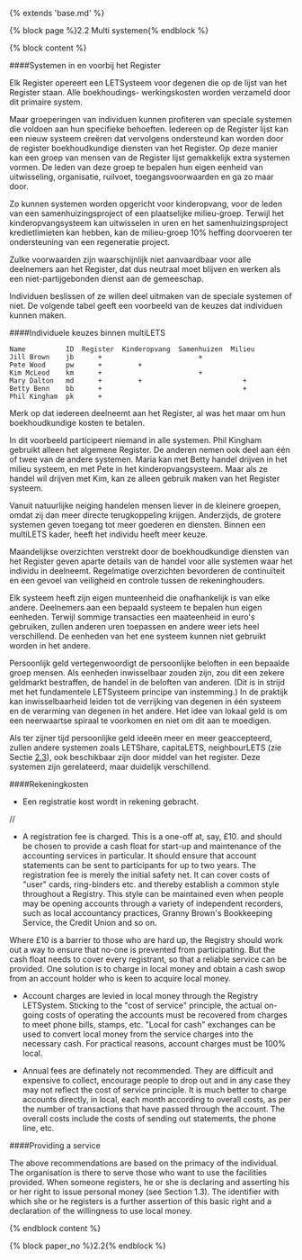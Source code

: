 {% extends 'base.md' %}

{% block page %}2.2 Multi systemen{% endblock %}

{% block content %}

####Systemen in en voorbij het Register

Elk Register opereert een LETSysteem voor degenen die op de lijst van het Register staan.
Alle boekhoudings- werkingskosten worden verzameld door dit primaire system.

Maar groeperingen van individuen kunnen profiteren van speciale systemen die voldoen aan
hun specifieke behoeften. Iedereen op de Register lijst kan een nieuw systeem creëren
dat vervolgens ondersteund kan worden door de register boekhoudkundige diensten van het Register.
Op deze manier kan een groep van mensen van de Register lijst gemakkelijk extra
systemen vormen. De leden van deze groep te bepalen hun eigen eenheid van
uitwisseling, organisatie, ruilvoet, toegangsvoorwaarden en ga zo maar door.

Zo kunnen systemen worden opgericht voor kinderopvang, voor de leden van
een samenhuizingsproject of een plaatselijke milieu-groep. Terwijl het kinderopvangsysteem
kan uitwisselen in uren en het samenhuizingsproject kredietlimieten kan hebben, kan de milieu-groep
10% heffing doorvoeren ter ondersteuning van een regeneratie project.

Zulke voorwaarden zijn waarschijnlijk niet aanvaardbaar voor alle deelnemers aan
het Register, dat dus neutraal moet blijven en werken als een niet-partijgebonden
dienst aan de gemeeschap.

Individuen beslissen of ze willen deel uitmaken van de speciale systemen of niet.
De volgende tabel geeft een voorbeeld van de keuzes dat individuen kunnen maken.


####Individuele keuzes binnen multiLETS

    Name          ID  Register  Kinderopvang  Samenhuizen  Milieu
    Jill Brown    jb      +                        +
    Pete Wood     pw      +         +
    Kim McLeod    km      +                        +
    Mary Dalton   md      +         +                         +
    Betty Benn    bb      +                                   +
    Phil Kingham  pk      +


Merk op dat iedereen deelneemt aan het Register, al was het maar om hun boekhoudkundige
kosten te betalen.

In dit voorbeeld participeert niemand in alle systemen. Phil Kingham gebruikt
alleen het algemene Register. De anderen nemen ook deel aan één of twee van de
andere systemen. Maria kan met Betty handel drijven in het milieu systeem, en
met Pete in het kinderopvangsysteem. Maar als ze handel wil drijven met Kim, kan ze
alleen gebruik maken van het Register systeem.

Vanuit natuurlijke neiging handelen mensen liever in de kleinere groepen,
omdat zij dan meer directe terugkoppeling krijgen. Anderzijds, de grotere
systemen geven toegang tot meer goederen en diensten. Binnen een multiLETS
kader, heeft het individu heeft meer keuze.

Maandelijkse overzichten verstrekt door de boekhoudkundige diensten van het Register geven
aparte details van de handel voor alle systemen waar het individu in deelneemt.
Regelmatige overzichten bevorderen de continuïteit en een gevoel van veiligheid
en controle tussen de rekeninghouders.

Elk systeem heeft zijn eigen munteenheid die onafhankelijk is van elke
andere. Deelnemers aan een bepaald systeem te bepalen hun eigen eenheden.
Terwijl sommige transacties een maateenheid in euro's gebruiken, zullen anderen uren
toepassen en andere weer iets heel verschillend. De eenheden van het ene systeem
kunnen niet gebruikt worden in het andere.

Persoonlijk geld vertegenwoordigt de persoonlijke beloften in een bepaalde groep
mensen. Als eenheden inwisselbaar zouden zijn, zou dit een zekere geldmarkt bestraffen,
de handel in de beloften van anderen. (Dit is in strijd met het
fundamentele LETSysteem principe van instemming.) In de praktijk kan inwisselbaarheid
leiden tot de verrijking van degenen in één systeem en de verarming van degenen
in het andere. Het idee van lokaal geld is om een neerwaartse spiraal te voorkomen
en niet om dit aan te moedigen.

Als ter zijner tijd persoonlijke geld ideeën meer en meer geaccepteerd, zullen 
andere systemen zoals LETShare, capitaLETS, neighbourLETS (zie Sectie [2.3](2.3.html)),
ook beschikbaar zijn door middel van het register. Deze systemen zijn gerelateerd,
maar duidelijk verschillend.

####Rekeningkosten

* Een registratie kost wordt in rekening gebracht.

//

* A registration fee is charged. This is a one-off at, say, £10. and should 
be chosen to provide a cash float for start-up and maintenance of the 
accounting services in particular. It should ensure that account statements 
can be sent to participants for up to two years. The registration fee is 
merely the initial safety net. It can cover costs of "user" cards, ring-binders 
etc. and thereby establish a common style throughout a Registry. This 
style can be maintained even when people may be opening accounts 
through a variety of independent recorders, such as local accountancy 
practices, Granny Brown's Bookkeeping Service, the Credit Union and so 
on.

Where £10 is a barrier to those who are hard up, the Registry should work 
out a way to ensure that no-one is prevented from participating. But the 
cash float needs to cover every registrant, so that a reliable service can be 
provided. One solution is to charge in local money and obtain a cash swop 
from an account holder who is keen to acquire local money.

* Account charges are levied in local money through the Registry 
LETSystem. Sticking to the "cost of service" principle, the actual on-going 
costs of operating the accounts must be recovered from charges to meet 
phone bills, stamps, etc. "Local for cash" exchanges can be used to 
convert local money from the service charges into the necessary cash. For 
practical reasons, account charges must be 100% local.

* Annual fees are definately not recommended. They are difficult and 
expensive to collect, encourage people to drop out and in any case they 
may not reflect the cost of service principle. It is much better to charge 
accounts directly, in local, each month according to overall costs, as per 
the number of transactions that have passed through the account. The 
overall costs include the costs of sending out statements, the phone line, 
etc.

####Providing a service

The above recommendations are based on the primacy of the individual. 
The organisation is there to serve those who want to use the facilities 
provided. When someone registers, he or she is declaring and asserting his 
or her right to issue personal money (see Section 1.3). The identifier with 
which she or he registers is a further assertion of this basic right and a 
declaration of the willingness to use local money.


{% endblock content %}

{% block paper_no %}2.2{% endblock %}

